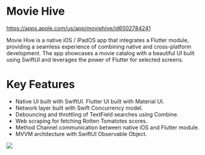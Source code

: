 # Movie Hive

https://apps.apple.com/us/app/moviehive/id6502784241

Movie Hive is a native iOS / iPadOS app that integrates a Flutter module, providing a seamless experience of combining native and cross-platform development. The app showcases a movie catalog with a beautiful UI built using SwiftUI and leverages the power of Flutter for selected screens.

# Key Features
* Native UI built with SwiftUI. Flutter UI built with Material UI.
* Network layer built with Swift Concurrency model.
* Debouncing and throttling of TextField searches using Combine.
* Web scraping for fetching Rotten Tomatotes scores.
* Method Channel communication between native iOS and Flutter module.
* MVVM architecture with SwiftUI Observable Object.

  

![](preview.gif)
